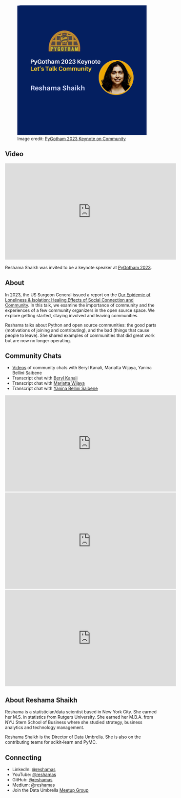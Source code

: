 
<figure>
 <img src="../assets/images/blogs/pygotham-2023-keynote.png" alt="conference card with title and speaker photo" max-width="50%" max-height="50%" /> 
 <figcaption>
 Image credit: <a href="https://reshamas.github.io">PyGotham 2023 Keynote on Community</a>
 </figcaption>
</figure>

## Video
<iframe width="560" height="315" src="https://www.youtube.com/embed/kmS2MRLicKc" title="Shaikh: PyGotham 2023 Keynote" frameborder="0" allow="accelerometer; autoplay; clipboard-write; encrypted-media; gyroscope; picture-in-picture" allowfullscreen></iframe>


<br>

Reshama Shaikh was invited to be a keynote speaker at [PyGotham 2023](https://2023.pygotham.tv/talks/a-look-at-the-community-life-cycle-in-the-open-source-space/). 

## About

In 2023, the US Surgeon General issued a report on the [Our Epidemic of Loneliness & Isolation: Healing Effects of Social Connection and Community](https://www.hhs.gov/sites/default/files/surgeon-general-social-connection-advisory.pdf). In this talk, we examine the importance of community and the experiences of a few community organizers in the open source space. We explore getting started, staying involved and leaving communities.

Reshama talks about Python and open source communities: the good parts (motivations of joining and contributing), and the bad (things that cause people to leave). She shared examples of communities that did great work but are now no longer operating.


## Community Chats
- [Videos](https://www.youtube.com/playlist?list=PLBKcU7Ik-ir80szrIxzhEsHzQl-18QNHv) of community chats with Beryl Kanali, Mariatta Wijaya, Yanina Bellini Saibene
- Transcript chat with [Beryl Kanali](https://blog.dataumbrella.org/beryl-community)
- Transcript chat with [Mariatta Wijaya](https://blog.dataumbrella.org/mariatta-community)
- Transcript chat with [Yanina Bellini Saibene](https://blog.dataumbrella.org/yanina-community)

<iframe width="560" height="315" src="https://www.youtube.com/embed/WOVSA9yrd0g" title="YouTube video player" frameborder="0" allow="accelerometer; autoplay; clipboard-write; encrypted-media; gyroscope; picture-in-picture" allowfullscreen></iframe>

<br>
<iframe width="560" height="315" src="https://www.youtube.com/embed/L2vIaurMrGA" title="YouTube video player" frameborder="0" allow="accelerometer; autoplay; clipboard-write; encrypted-media; gyroscope; picture-in-picture" allowfullscreen></iframe>


<br>
<iframe width="560" height="315" src="https://www.youtube.com/embed/oDXp6GIScOI" title="YouTube video player" frameborder="0" allow="accelerometer; autoplay; clipboard-write; encrypted-media; gyroscope; picture-in-picture" allowfullscreen></iframe>

<br>


## About Reshama Shaikh
Reshama is a statistician/data scientist based in New York City. She earned her M.S. in statistics from Rutgers University. She earned her M.B.A. from NYU Stern School of Business where she studied strategy, business analytics and technology management.

Reshama Shaikh is the Director of Data Umbrella. She is also on the contributing teams for scikit-learn and PyMC.

## Connecting
- LinkedIn: [@reshamas](https://www.linkedin.com/in/reshamas/)
- YouTube: [@reshamas](https://youtube.com/@reshamas)
- GitHub: [@reshamas](https://github.com/reshamas)
- Medium: [@reshamas](https://medium.com/@reshamas) 
- Join the Data Umbrella [Meetup Group](https://www.meetup.com/data-umbrella/)
